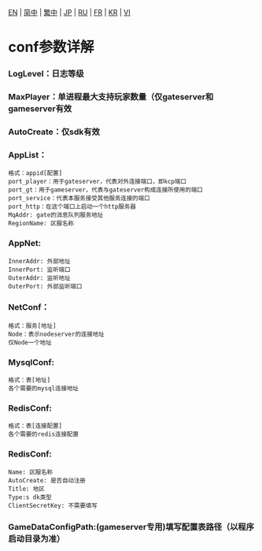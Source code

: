 [EN](./EN.md) | [简中](./zh-CN.md) | [繁中](./zh-TW.md) | [JP](./JP.md) | [RU](./RU.md) | [FR](./FR.md) | [KR](./KR.md) | [VI](./VI.md)

# conf参数详解

### LogLevel：日志等级

### MaxPlayer：单进程最大支持玩家数量（仅gateserver和gameserver有效

### AutoCreate：仅sdk有效

### AppList：
    格式：appid[配置]
    port_player：用于gateserver，代表对外连接端口，即kcp端口
    port_gt：用于gameserver，代表与gateserver构成连接所使用的端口
    port_service：代表本服务接受其他服务连接的端口
    port_http：在这个端口上启动一个http服务器
    MqAddr: gate的消息队列服务地址
    RegionName: 区服名称

### AppNet:
    InnerAddr: 外部地址
    InnerPort: 监听端口
    OuterAddr: 监听地址
    OuterPort: 外部监听端口

### NetConf：
    格式：服务[地址]
    Node：表示nodeserver的连接地址
    仅Node一个地址

### MysqlConf:
    格式：表[地址]
    各个需要的mysql连接地址

### RedisConf:
    格式：表[连接配置]
    各个需要的redis连接配置


### RedisConf:
    Name: 区服名称
    AutoCreate: 是否自动注册
    Title: 地区
    Type:s dk类型
    ClientSecretKey: 不需要填写
### GameDataConfigPath:(gameserver专用)填写配置表路径（以程序启动目录为准）